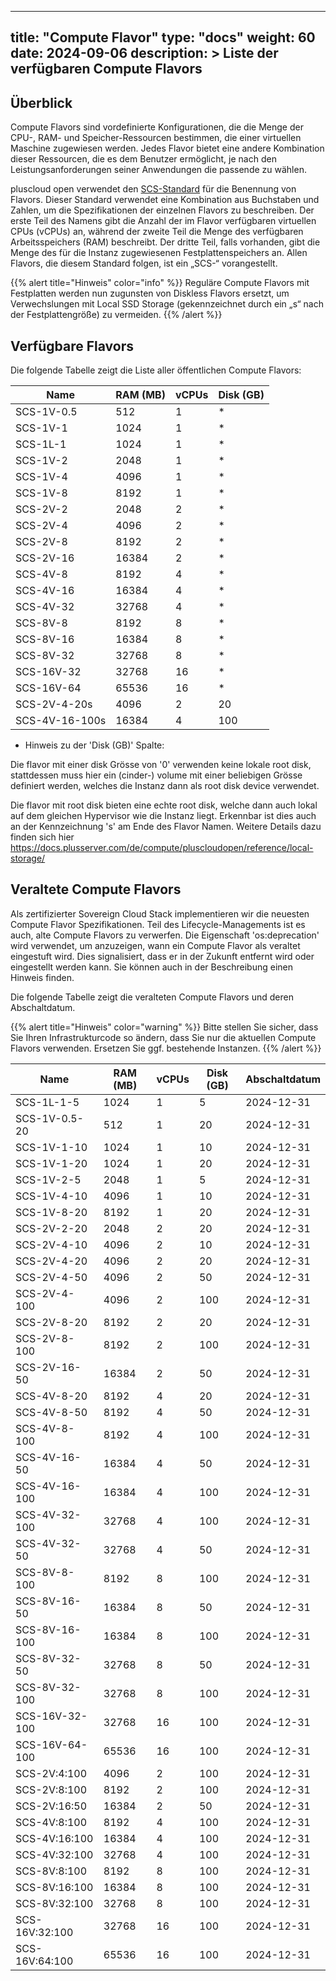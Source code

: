 
---
title: "Compute Flavor"
type: "docs"
weight: 60
date: 2024-09-06
description: >
 Liste der verfügbaren Compute Flavors
---


## Überblick

Compute Flavors sind vordefinierte Konfigurationen, die die Menge der CPU-, RAM- und Speicher-Ressourcen bestimmen,
die einer virtuellen Maschine zugewiesen werden. Jedes Flavor bietet eine andere Kombination dieser Ressourcen,
die es dem Benutzer ermöglicht, je nach den Leistungsanforderungen seiner Anwendungen die passende zu wählen.

pluscloud open verwendet den [SCS-Standard](https://github.com/SovereignCloudStack/standards) für die Benennung von Flavors.
Dieser Standard verwendet eine Kombination aus Buchstaben und Zahlen, um die Spezifikationen der einzelnen Flavors zu beschreiben.
Der erste Teil des Namens gibt die Anzahl der im Flavor verfügbaren virtuellen CPUs (vCPUs) an,
während der zweite Teil die Menge des verfügbaren Arbeitsspeichers (RAM) beschreibt.
Der dritte Teil, falls vorhanden, gibt die Menge des für die Instanz zugewiesenen Festplattenspeichers an.
Allen Flavors, die diesem Standard folgen, ist ein „SCS-“ vorangestellt.


{{% alert title="Hinweis" color="info" %}}
Reguläre Compute Flavors mit Festplatten werden nun zugunsten von Diskless Flavors ersetzt,
um Verwechslungen mit Local SSD Storage (gekennzeichnet durch ein „s“ nach der Festplattengröße) zu vermeiden.
{{% /alert %}}

## Verfügbare Flavors

Die folgende Tabelle zeigt die Liste aller öffentlichen Compute Flavors:

| Name           | RAM (MB) | vCPUs | Disk (GB) |
|----------------|----------|-------|-----------|
| SCS-1V-0.5 | 512 | 1 | * |
| SCS-1V-1 | 1024 | 1 | * |
| SCS-1L-1 | 1024 | 1 | * |
| SCS-1V-2 | 2048 | 1 | * |
| SCS-1V-4 | 4096 | 1 | * |
| SCS-1V-8 | 8192 | 1 | * |
| SCS-2V-2 | 2048 | 2 | * |
| SCS-2V-4 | 4096 | 2 | * |
| SCS-2V-8 | 8192 | 2 | * |
| SCS-2V-16 | 16384 | 2 | * |
| SCS-4V-8 | 8192 | 4 | * |
| SCS-4V-16 | 16384 | 4 | * |
| SCS-4V-32 | 32768 | 4 | * |
| SCS-8V-8 | 8192 | 8 | * |
| SCS-8V-16 | 16384 | 8 | * |
| SCS-8V-32 | 32768 | 8 | * |
| SCS-16V-32 | 32768 | 16 | * |
| SCS-16V-64 | 65536 | 16 | * |
| SCS-2V-4-20s | 4096 | 2 | 20 |
| SCS-4V-16-100s | 16384 | 4 | 100 |

* Hinweis zu der 'Disk (GB)' Spalte:

Die flavor mit einer disk Grösse von '0' verwenden keine lokale root disk, stattdessen muss hier ein (cinder-) volume mit einer beliebigen Grösse definiert werden,
welches die Instanz dann als root disk device verwendet.

Die flavor mit root disk bieten eine echte root disk, welche dann auch lokal auf dem gleichen Hypervisor wie die Instanz liegt. Erkennbar ist dies auch an der
Kennzeichnung 's' am Ende des Flavor Namen. Weitere Details dazu finden sich hier https://docs.plusserver.com/de/compute/pluscloudopen/reference/local-storage/

## Veraltete Compute Flavors

Als zertifizierter Sovereign Cloud Stack implementieren wir die neuesten Compute Flavor Spezifikationen.
Teil des Lifecycle-Managements ist es auch, alte Compute Flavors zu verwerfen. Die Eigenschaft 'os:deprecation' wird verwendet, um anzuzeigen, wann ein
Compute Flavor als veraltet eingestuft wird. Dies signalisiert, dass er in der Zukunft entfernt wird oder eingestellt werden kann.
Sie können auch in der Beschreibung einen Hinweis finden.

Die folgende Tabelle zeigt die veralteten Compute Flavors und deren Abschaltdatum.


{{% alert title="Hinweis" color="warning" %}}
Bitte stellen Sie sicher, dass Sie Ihren Infrastrukturcode so ändern, dass Sie nur die aktuellen Compute Flavors verwenden. Ersetzen Sie ggf. bestehende Instanzen.
{{% /alert %}}

| Name           | RAM (MB) | vCPUs | Disk (GB) | Abschaltdatum    |
|----------------|----------|-------|-----------|------------------|
| SCS-1L-1-5 | 1024 | 1 | 5 | 2024-12-31 |
| SCS-1V-0.5-20 | 512 | 1 | 20 | 2024-12-31 |
| SCS-1V-1-10 | 1024 | 1 | 10 | 2024-12-31 |
| SCS-1V-1-20 | 1024 | 1 | 20 | 2024-12-31 |
| SCS-1V-2-5 | 2048 | 1 | 5 | 2024-12-31 |
| SCS-1V-4-10 | 4096 | 1 | 10 | 2024-12-31 |
| SCS-1V-8-20 | 8192 | 1 | 20 | 2024-12-31 |
| SCS-2V-2-20 | 2048 | 2 | 20 | 2024-12-31 |
| SCS-2V-4-10 | 4096 | 2 | 10 | 2024-12-31 |
| SCS-2V-4-20 | 4096 | 2 | 20 | 2024-12-31 |
| SCS-2V-4-50 | 4096 | 2 | 50 | 2024-12-31 |
| SCS-2V-4-100 | 4096 | 2 | 100 | 2024-12-31 |
| SCS-2V-8-20 | 8192 | 2 | 20 | 2024-12-31 |
| SCS-2V-8-100 | 8192 | 2 | 100 | 2024-12-31 |
| SCS-2V-16-50 | 16384 | 2 | 50 | 2024-12-31 |
| SCS-4V-8-20 | 8192 | 4 | 20 | 2024-12-31 |
| SCS-4V-8-50 | 8192 | 4 | 50 | 2024-12-31 |
| SCS-4V-8-100 | 8192 | 4 | 100 | 2024-12-31 |
| SCS-4V-16-50 | 16384 | 4 | 50 | 2024-12-31 |
| SCS-4V-16-100 | 16384 | 4 | 100 | 2024-12-31 |
| SCS-4V-32-100 | 32768 | 4 | 100 | 2024-12-31 |
| SCS-4V-32-50 | 32768 | 4 | 50 | 2024-12-31 |
| SCS-8V-8-100 | 8192 | 8 | 100 | 2024-12-31 |
| SCS-8V-16-50 | 16384 | 8 | 50 | 2024-12-31 |
| SCS-8V-16-100 | 16384 | 8 | 100 | 2024-12-31 |
| SCS-8V-32-50 | 32768 | 8 | 50 | 2024-12-31 |
| SCS-8V-32-100 | 32768 | 8 | 100 | 2024-12-31 |
| SCS-16V-32-100 | 32768 | 16 | 100 | 2024-12-31 |
| SCS-16V-64-100 | 65536 | 16 | 100 | 2024-12-31 |
| SCS-2V:4:100 | 4096 | 2 | 100 | 2024-12-31 |
| SCS-2V:8:100 | 8192 | 2 | 100 | 2024-12-31 |
| SCS-2V:16:50 | 16384 | 2 | 50 | 2024-12-31 |
| SCS-4V:8:100 | 8192 | 4 | 100 | 2024-12-31 |
| SCS-4V:16:100 | 16384 | 4 | 100 | 2024-12-31 |
| SCS-4V:32:100 | 32768 | 4 | 100 | 2024-12-31 |
| SCS-8V:8:100 | 8192 | 8 | 100 | 2024-12-31 |
| SCS-8V:16:100 | 16384 | 8 | 100 | 2024-12-31 |
| SCS-8V:32:100 | 32768 | 8 | 100 | 2024-12-31 |
| SCS-16V:32:100 | 32768 | 16 | 100 | 2024-12-31 |
| SCS-16V:64:100 | 65536 | 16 | 100 | 2024-12-31 |

